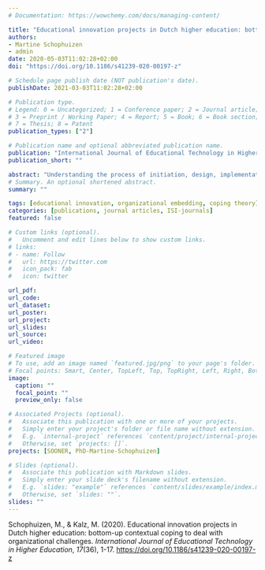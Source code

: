 ```yaml
---
# Documentation: https://wowchemy.com/docs/managing-content/

title: "Educational innovation projects in Dutch higher education: bottom-up contextual coping to deal with organizational challenges"
authors:
- Martine Schophuizen
- admin
date: 2020-05-03T11:02:28+02:00
doi: "https://doi.org/10.1186/s41239-020-00197-z"

# Schedule page publish date (NOT publication's date).
publishDate: 2021-03-03T11:02:28+02:00

# Publication type.
# Legend: 0 = Uncategorized; 1 = Conference paper; 2 = Journal article;
# 3 = Preprint / Working Paper; 4 = Report; 5 = Book; 6 = Book section;
# 7 = Thesis; 8 = Patent
publication_types: ["2"]

# Publication name and optional abbreviated publication name.
publication: "International Journal of Educational Technology in Higher Education"
publication_short: ""

abstract: "Understanding the process of initiation, design, implementation and embedding of educational innovations in higher education is necessary to develop better strategies for sustainable, large-scale educational innovation. Often early initiated educational innovation projects are not evaluated well enough, making it hard to identify lessons learned. The aim of this study is to investigate how project leaders of innovation projects in Dutch higher education institutions are coping with organizational challenges. To address this we analysed qualitative focus group data with innovators that run projects at Dutch higher education institutions through the lens of contextual coping theory. Results show that the innovators identified challenges (primary appraisal), proposed possible solutions (secondary appraisal) and also were able to take concrete steps (coping efforts) to overcome challenges to design and implement open online educational innovations. From these findings it can be concluded that bottom-up initiatives can create awareness and are capable of finding local resources to establish support for embedding innovations locally, yet, appropriate, synchronized and timely top-down action is needed in order to create a sustainable and institution wide support system for experimentation and embedding of educational innovations. These findings will contribute towards developing better strategies to develop innovative educational practices and quality education."
# Summary. An optional shortened abstract.
summary: ""

tags: [educational innovation, organizational embedding, coping theory]
categories: [publications, journal articles, ISI-journals]
featured: false

# Custom links (optional).
#   Uncomment and edit lines below to show custom links.
# links:
# - name: Follow
#   url: https://twitter.com
#   icon_pack: fab
#   icon: twitter

url_pdf:
url_code:
url_dataset:
url_poster:
url_project:
url_slides:
url_source:
url_video:

# Featured image
# To use, add an image named `featured.jpg/png` to your page's folder. 
# Focal points: Smart, Center, TopLeft, Top, TopRight, Left, Right, BottomLeft, Bottom, BottomRight.
image:
  caption: ""
  focal_point: ""
  preview_only: false

# Associated Projects (optional).
#   Associate this publication with one or more of your projects.
#   Simply enter your project's folder or file name without extension.
#   E.g. `internal-project` references `content/project/internal-project/index.md`.
#   Otherwise, set `projects: []`.
projects: [SOONER, PhD-Martine-Schophuizen]

# Slides (optional).
#   Associate this publication with Markdown slides.
#   Simply enter your slide deck's filename without extension.
#   E.g. `slides: "example"` references `content/slides/example/index.md`.
#   Otherwise, set `slides: ""`.
slides: ""
---
```


Schophuizen, M., & Kalz, M. (2020). Educational innovation projects in Dutch higher education: bottom-up contextual coping to deal with organizational challenges. *International Journal of Educational Technology in Higher Education*, *17*(36), 1-17. https://doi.org/10.1186/s41239-020-00197-z